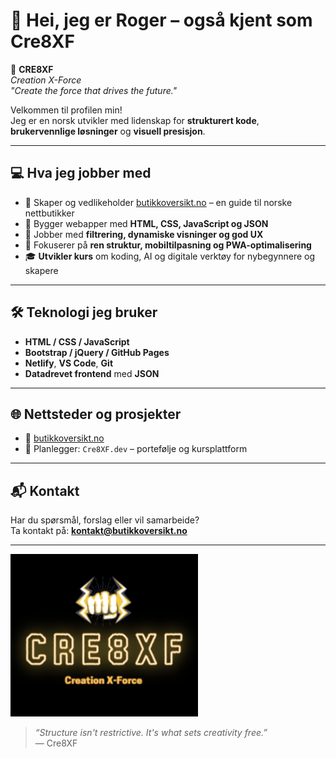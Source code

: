 # 👋 Hei, jeg er Roger – også kjent som **Cre8XF**

🔖 **CRE8XF**  
_Creation X-Force_  
_"Create the force that drives the future."_

Velkommen til profilen min!  
Jeg er en norsk utvikler med lidenskap for **strukturert kode**, **brukervennlige løsninger** og **visuell presisjon**.

---

## 💻 Hva jeg jobber med

- 🚀 Skaper og vedlikeholder [butikkoversikt.no](https://butikkoversikt.no) – en guide til norske nettbutikker
- 🧠 Bygger webapper med **HTML, CSS, JavaScript og JSON**
- 🧩 Jobber med **filtrering, dynamiske visninger og god UX**
- 📱 Fokuserer på **ren struktur, mobiltilpasning og PWA-optimalisering**
- 🎓 **Utvikler kurs** om koding, AI og digitale verktøy for nybegynnere og skapere

---

## 🛠️ Teknologi jeg bruker

- **HTML / CSS / JavaScript**
- **Bootstrap / jQuery / GitHub Pages**
- **Netlify**, **VS Code**, **Git**
- **Datadrevet frontend** med **JSON**

---

## 🌐 Nettsteder og prosjekter

- 🔗 [butikkoversikt.no](https://butikkoversikt.no)
- 🌱 Planlegger: `Cre8XF.dev` – portefølje og kursplattform

---

## 📬 Kontakt

Har du spørsmål, forslag eller vil samarbeide?  
Ta kontakt på: **kontakt@butikkoversikt.no**

---

<p allign="center">
  <img src="assets/images/cre8xf-logo.png" alt="Cre8XF Banner" width="300" />
</p>

> _“Structure isn't restrictive. It's what sets creativity free.”_  
> — Cre8XF
